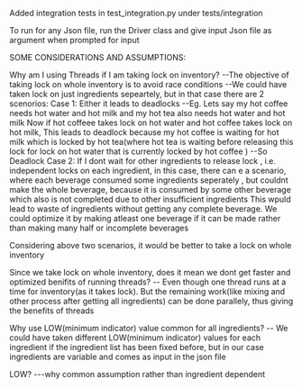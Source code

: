 Added integration tests in test_integration.py under tests/integration

To run for any Json file, run the Driver class and give input Json file
as argument when prompted for input


SOME CONSIDERATIONS AND ASSUMPTIONS:

Why am I using Threads if I am taking lock on inventory?
--The objective of taking lock on whole inventory is to avoid race conditions
--We could have taken lock on just ingredients sepeartely, but in that case there are 2 scenorios:
  Case 1: Either it leads to deadlocks --Eg. Lets say my hot coffee needs hot water and hot milk
                                and my hot tea also needs hot water and hot milk
                                Now if hot coffeee takes lock on hot water and hot coffee takes lock on hot milk, 
                                This leads to deadlock because my hot coffee is waiting for hot milk which is locked by 
                                hot tea(where hot tea is waiting before releasing this lock for lock on hot water
                                that is currently locked by hot coffee ) --So Deadlock
  Case 2: If I dont wait for other ingredients to release lock , i.e. independent locks on each ingredient,
        in this case, there can e a scenario, where each beverage consumed some ingredients seperately , 
        but couldnt make the whole beverage, because it is consumed by some other beverage 
        which also is not completed due to other insufficient ingredients
        This wpuld lead to waste of ingredients without getting any complete beverage.
        We could optimize it by making atleast one beverage if it can be made rather than making
        many half or incomplete beverages
  
Considering above two scenarios, it would be better to take a lock on whole inventory

Since we take lock on whole inventory, does it mean we dont get faster and optimized benifits of running threads?
    -- Even though one thread runs at a time for inventory(as it takes lock).
     But the remaining work(like mixing and other process after getting all ingredients) can be done parallely,
     thus giving the benefits of threads

Why use LOW(minimum indicator) value common for all ingredients?
-- We could have taken different LOW(minimum indicator) values for each ingredient 
    if the ingredient list has been fixed before, but in our case ingredients are variable 
    and comes as input in the json file







LOW?
---why common assumption rather than ingredient dependent


